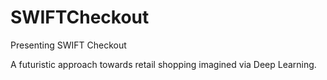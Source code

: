 # SWIFTCheckout
Presenting SWIFT Checkout

A futuristic approach towards retail shopping imagined via Deep Learning.